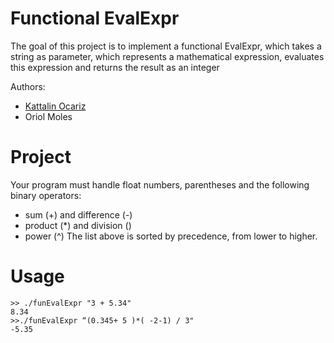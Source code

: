 # Functional EvalExpr
The goal of this project is to implement a functional EvalExpr, which takes a string as parameter, which represents a mathematical expression, evaluates this expression and returns the result as an integer

Authors:
* [Kattalin Ocariz](https://github.com/kocariz)
* Oriol Moles
# Project
Your program must handle float numbers, parentheses and the following binary operators:

* sum (+) and difference (-)
* product (*) and division (\)
* power (^)
The list above is sorted by precedence, from lower to higher.
# Usage
```
>> ./funEvalExpr "3 + 5.34"
8.34
>>./funEvalExpr “(0.345+ 5 )*( -2-1) / 3"
-5.35
```